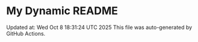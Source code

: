 # My Dynamic README
Updated at: Wed Oct  8 18:31:24 UTC 2025
This file was auto-generated by GitHub Actions.
